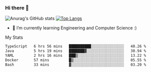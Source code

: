 ### Hi there 👋

![Anurag's GitHub stats](https://github-readme-stats.vercel.app/api?username=MatteoIorio11&show_icons=true&theme=dark) 
[![Top Langs](https://github-readme-stats.vercel.app/api/top-langs/?username=MatteoIorio11&theme=dark)](https://github.com/MatteoIorio11/github-readme-stats)

- 🌱 I’m currently learning Engineering and Computer Science :)

<!--
**MatteoIorio11/MatteoIorio11** is a ✨ _special_ ✨ repository because its `README.md` (this file) appears on your GitHub profile.

Here are some ideas to get you started:

- 🔭 I’m currently working on ...
- 🌱 I’m currently learning ...
- 👯 I’m looking to collaborate on ...
- 🤔 I’m looking for help with ...
- 💬 Ask me about ...
- 📫 How to reach me: ...
- 😄 Pronouns: ...
- ⚡ Fun fact: ...
-->
My Stats
<!--START_SECTION:waka-->

```txt
TypeScript   6 hrs 56 mins   ██████████░░░░░░░░░░░░░░░   40.26 %
Java         5 hrs 19 mins   ███████▓░░░░░░░░░░░░░░░░░   30.94 %
YAML         2 hrs 16 mins   ███▒░░░░░░░░░░░░░░░░░░░░░   13.22 %
Docker       57 mins         █▒░░░░░░░░░░░░░░░░░░░░░░░   05.55 %
Bash         33 mins         ▓░░░░░░░░░░░░░░░░░░░░░░░░   03.20 %
```

<!--END_SECTION:waka-->
